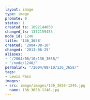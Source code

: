 ```yaml
---
layout: image
type: image
promote: 0
status: 1
created_ts: 1092144050
changed_ts: 1372159453
node_id: 1246
title: '136_3658'
created: '2004-08-10'
changed: '2013-06-25'
aliases:
- "/2004/08/10/136_3658/"
- "/node/1246/"
permalink: "/2004/08/10/136_3658/"
tags:
- Lewis Pass
images:
- src: image/images/136_3658-1246.jpg
  name: 136_3658-1246.jpg
---
```



